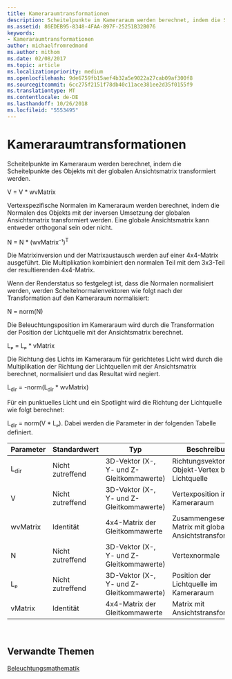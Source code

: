 ```yaml
---
title: Kameraraumtransformationen
description: Scheitelpunkte im Kameraraum werden berechnet, indem die Scheitelpunkte des Objekts mit der globalen Ansichtsmatrix transformiert werden.
ms.assetid: 86EDEB95-8348-4FAA-897F-25251B32B076
keywords:
- Kameraraumtransformationen
author: michaelfromredmond
ms.author: mithom
ms.date: 02/08/2017
ms.topic: article
ms.localizationpriority: medium
ms.openlocfilehash: 9de6759fb15aef4b32a5e9022a27cab09af300f8
ms.sourcegitcommit: 6cc275f2151f78db40c11ace381ee2d35f0155f9
ms.translationtype: MT
ms.contentlocale: de-DE
ms.lasthandoff: 10/26/2018
ms.locfileid: "5553495"
---
```

# <a name="camera-space-transformations"></a>Kameraraumtransformationen


Scheitelpunkte im Kameraraum werden berechnet, indem die Scheitelpunkte des Objekts mit der globalen Ansichtsmatrix transformiert werden.

V = V \* wvMatrix

Vertexspezifische Normalen im Kameraraum werden berechnet, indem die Normalen des Objekts mit der inversen Umsetzung der globalen Ansichtsmatrix transformiert werden. Eine globale Ansichtsmatrix kann entweder orthogonal sein oder nicht.

N = N \* (wvMatrix⁻¹)<sup>T</sup>

Die Matrixinversion und der Matrixaustausch werden auf einer 4x4-Matrix ausgeführt. Die Multiplikation kombiniert den normalen Teil mit dem 3x3-Teil der resultierenden 4x4-Matrix.

Wenn der Renderstatus so festgelegt ist, dass die Normalen normalisiert werden, werden Scheitelnormalenvektoren wie folgt nach der Transformation auf den Kameraraum normalisiert:

N = norm(N)

Die Beleuchtungsposition im Kameraraum wird durch die Transformation der Position der Lichtquelle mit der Ansichtsmatrix berechnet.

Lₚ = Lₚ \* vMatrix

Die Richtung des Lichts im Kameraraum für gerichtetes Licht wird durch die Multiplikation der Richtung der Lichtquellen mit der Ansichtsmatrix berechnet, normalisiert und das Resultat wird negiert.

L<sub>dir</sub> = -norm(L<sub>dir</sub> \* wvMatrix)

Für ein punktuelles Licht und ein Spotlight wird die Richtung der Lichtquelle wie folgt berechnet:

L<sub>dir</sub> = norm(V \* Lₚ). Dabei werden die Parameter in der folgenden Tabelle definiert.

| Parameter       | Standardwert | Typ                                          | Beschreibung                                               |
|-----------------|---------------|-----------------------------------------------|-----------------------------------------------------------|
| L<sub>dir</sub> | Nicht zutreffend           | 3D-Vektor (X-, Y- und Z-Gleitkommawerte) | Richtungsvektor vom Objekt-Vertex bis zur Lichtquelle          |
| V               | Nicht zutreffend           | 3D-Vektor (X-, Y- und Z-Gleitkommawerte) | Vertexposition im Kameraraum                           |
| wvMatrix        | Identität      | 4x4-Matrix der Gleitkommawerte           | Zusammengesetzte Matrix mit globaler und Ansichtstransformation |
| N               | Nicht zutreffend           | 3D-Vektor (X-, Y- und Z-Gleitkommawerte) | Vertexnormale                                             |
| Lₚ              | Nicht zutreffend           | 3D-Vektor (X-, Y- und Z-Gleitkommawerte) | Position der Lichtquelle im Kameraraum                            |
| vMatrix         | Identität      | 4x4-Matrix der Gleitkommawerte           | Matrix mit Ansichtstransformation                      |

 

## <a name="span-idrelated-topicsspanrelated-topics"></a><span id="related-topics"></span>Verwandte Themen


[Beleuchtungsmathematik](mathematics-of-lighting.md)

 

 




